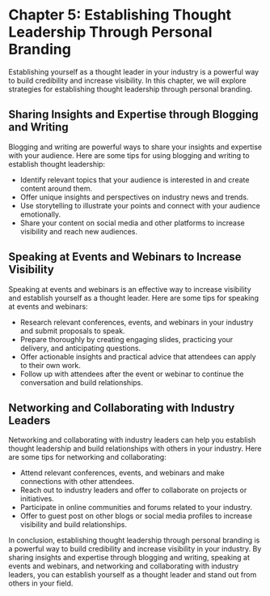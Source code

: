 Chapter 5: Establishing Thought Leadership Through Personal Branding
====================================================================

Establishing yourself as a thought leader in your industry is a powerful way to build credibility and increase visibility. In this chapter, we will explore strategies for establishing thought leadership through personal branding.

Sharing Insights and Expertise through Blogging and Writing
-----------------------------------------------------------

Blogging and writing are powerful ways to share your insights and expertise with your audience. Here are some tips for using blogging and writing to establish thought leadership:

* Identify relevant topics that your audience is interested in and create content around them.
* Offer unique insights and perspectives on industry news and trends.
* Use storytelling to illustrate your points and connect with your audience emotionally.
* Share your content on social media and other platforms to increase visibility and reach new audiences.

Speaking at Events and Webinars to Increase Visibility
------------------------------------------------------

Speaking at events and webinars is an effective way to increase visibility and establish yourself as a thought leader. Here are some tips for speaking at events and webinars:

* Research relevant conferences, events, and webinars in your industry and submit proposals to speak.
* Prepare thoroughly by creating engaging slides, practicing your delivery, and anticipating questions.
* Offer actionable insights and practical advice that attendees can apply to their own work.
* Follow up with attendees after the event or webinar to continue the conversation and build relationships.

Networking and Collaborating with Industry Leaders
--------------------------------------------------

Networking and collaborating with industry leaders can help you establish thought leadership and build relationships with others in your industry. Here are some tips for networking and collaborating:

* Attend relevant conferences, events, and webinars and make connections with other attendees.
* Reach out to industry leaders and offer to collaborate on projects or initiatives.
* Participate in online communities and forums related to your industry.
* Offer to guest post on other blogs or social media profiles to increase visibility and build relationships.

In conclusion, establishing thought leadership through personal branding is a powerful way to build credibility and increase visibility in your industry. By sharing insights and expertise through blogging and writing, speaking at events and webinars, and networking and collaborating with industry leaders, you can establish yourself as a thought leader and stand out from others in your field.
